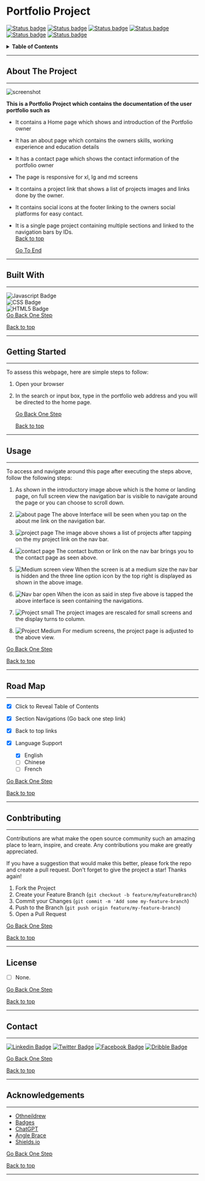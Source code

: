 <h1 id = 'top'><b>Portfolio Project</b></h1>

[![Status badge](https://img.shields.io/badge/CONTRIBUTORS-0-red.svg)](https://shields.io/) 
[![Status badge](https://img.shields.io/badge/FORKS-0-yellow.svg?style=plastic&logo=appveyor)](https://shields.io/) 
[![Status badge](https://img.shields.io/badge/REVIEWS-0-<red>.svg?style=plastic&logo=appveyor)](https://shields.io/) 
[![Status badge](https://img.shields.io/badge/STARS-0-red.svg?style=plastic&logo=appveyor)](https://shields.io/) 
[![Status badge](https://img.shields.io/badge/ISSUES-0-red.svg?style=plastic&logo=appveyor)](https://shields.io/) 
[![Status badge](https://img.shields.io/badge/LICENSE-0-blue.svg?style=plastic&logo=appveyor)](https://shields.io/) 

<details id = "toc">
<summary><b>Table of Contents</b></summary>

1. [About The Project](#about)
    - [Built with](#built)
2. [Getting Started](#started)
3. [Usage](#usage)
4. [Road Map](#map)
5. [Contributing](#contribution)
6. [License](#license)
7. [Contact](#contact)
8. [Aknowledgements](#end)
</details>

---

<h2 id = "about"><b> About The Project</b></h2>

---
![screenshot](https://github.com/Phildeoner/Portfolio-Project/blob/project-branch/Project-screenshots/Home.png)<br>

<b>This is a Portfolio Project which contains the documentation of the user portfolio such as</b>
- It contains a Home page which shows and introduction of the Portfolio owner
- It has an about page which contains the owners skills, working experience and education details
- It has a contact page which shows the contact information of the portfolio owner
- The page is responsive for xl, lg and md screens
- It contains a project link that shows a list of projects images and links done by the owner.
- It contains social icons at the footer linking to the owners social platforms for easy contact.
- It is a single page project containing multiple sections and linked to the navigation bars by IDs.<br>
<u>[Back to top](#top)</u>

    <u>[Go To End](#end)</u>

---
<h2 id = "built"><b>Built With</b></h2>

---
![Javascript Badge](https://img.shields.io/badge/JavaScript-F7DF1E?style=for-the-badge&logo=javascript&logoColor=black) <br>![CSS Badge](https://img.shields.io/badge/CSS3-1572B6?style=for-the-badge&logo=css3&logoColor=white) <br> ![HTML5 Badge](https://img.shields.io/badge/HTML5-E34F26?style=for-the-badge&logo=html5&logoColor=white)<br>
<u>[Go Back One Step](#about)</u>

<u>[Back to top](#top)</u>

---
<h2 id = "started"><b>Getting Started</b></h2>

---
To assess this webpage, here are simple steps to follow:
1. Open your browser
2. In the search or input box, type in the portfolio web address and you will be directed to the home page.

    <u>[Go Back One Step](#built)</u>

    <u>[Back to top](#top)</u>
---
<h2 id = "usage"><b>Usage</b></h2>

--- 
To access and navigate around this page after executing the steps above, follow the following steps:

1. As shown in the introductory image above which is the home or landing page, on full screen view the navigation bar is visible to navigate around the page or you can choose to scroll down.

2. ![about page](https://github.com/Phildeoner/Portfolio-Project/blob/project-branch/Project-screenshots/About.png) The above Interface will be seen when you tap on the about me link on the navigation bar.

3. ![project page](https://github.com/Phildeoner/Portfolio-Project/blob/project-branch/Project-screenshots/Projects.png) The image above shows a list of projects after tapping on the my project link on the nav bar.

4. ![contact page](https://github.com/Phildeoner/Portfolio-Project/blob/project-branch/Project-screenshots/Contact.png) The contact button or link on the nav bar brings you to the contact page as seen above.

5. ![Medium screen view](https://github.com/Phildeoner/Portfolio-Project/blob/project-branch/Project-screenshots/Responsive.png) When the screen is at a medium size the nav bar is hidden and the three line option icon by the top right is displayed as shown in the above image.

6. ![Nav bar open](https://github.com/Phildeoner/Portfolio-Project/blob/project-branch/Project-screenshots/navOpen.png) When the icon as said in step five above is tapped the above interface is seen containing the navigations.

7. ![Project small](https://github.com/Phildeoner/Portfolio-Project/blob/project-branch/Project-screenshots/Projectsmall.png) The project images are rescaled for small screens and the display turns to column.

8. ![Project Medium](https://github.com/Phildeoner/Portfolio-Project/blob/project-branch/Project-screenshots/Projectmd.png) For medium screens, the project page is adjusted to the above view.

<u>[Go Back One Step](#started)</u>

<u>[Back to top](#top)</u>

---
<h2 id = "map"><b>Road Map</b></h2>

---

- [x] Click to Reveal Table of Contents

- [x] Section Navigations (Go back one step link)
  
- [x] Back to top links

- [x] Language Support
  - [x] English
  - [ ] Chinese
  - [ ] French

<u>[Go Back One Step](#usage)</u>

<u>[Back to top](#top)</u>

---
<h2 id = "contribution"><b>Conbtributing</b></h2>

---
Contributions are what make the open source community such an amazing place to learn, inspire, and create. Any contributions you make are greatly appreciated.

If you have a suggestion that would make this better, please fork the repo and create a pull request. Don't forget to give the project a star! Thanks again!

1. Fork the Project
2. Create your Feature Branch (`git checkout -b feature/myFeatureBranch`)
3. Commit your Changes (`git commit -m 'Add some my-feature-branch`)
4. Push to the Branch (`git push origin feature/my-feature-branch`)
5. Open a Pull Request

<u>[Go Back One Step](#map)</u>

<u>[Back to top](#top)</u>

---

<h2 id = "license"><b>License</b></h2>

- [ ] None.

<u>[Go Back One Step](#contribution)</u>

<u>[Back to top](#top)</u>

---
<h2 id = "contact"><b>Contact</b></h2>

---
[![Linkedin Badge](https://img.shields.io/badge/LinkedIn-0077B5?style=for-the-badge&logo=linkedin&logoColor=white)](https://www.linkedin.com/in/yakubu-bobai-ephraim) [![Twitter Badge](https://img.shields.io/badge/Twitter-1DA1F2?style=for-the-badge&logo=twitter&logoColor=white)](https://twitter.com/Phildeone?t=unuPgueZnf3fNfP5JqnRpg&s=09) [![Facebook Badge](https://img.shields.io/badge/Facebook-1877F2?style=for-the-badge&logo=facebook&logoColor=white)](https://www.facebook.com/philip.bobai) [![Dribble Badge](https://img.shields.io/badge/Dribbble-EA4C89?style=for-the-badge&logo=dribbble&logoColor=white)](https://dribbble.com/phildeone)

<u>[Go Back One Step](#license)</u>

<u>[Back to top](#top)</u>

---
<h2 id = "end"><b>Acknowledgements</b></h2>

---
- [Othneildrew](https://github.com/othneildrew/Best-README-Template)
- [Badges](https://hendrasob.github.io/badges/)
- [ChatGPT](https://chat.openai.com/)
- [Angle Brace](https://www.youtube.com/watch?v=wZZyhrJxZRU&t=810s)
- [Shields.io](https//shields.io)

<u>[Go Back One Step](#contact)</u>

<u>[Back to top](#top)</u>

---